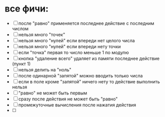 # все фичи:
- [ ] после "равно" применяется последнее действие с последним числом
- [ ] нельзя много "точек"
- [ ] нельзя много "нулей" если впереди нет целого числа 
- [ ] нельзя много "нулей" если впереди нету точки
- [ ] если "точка" первая то число меньше 1 по модулю
- [ ] кнопка "удаление всего" удаляет из памяти последнее действие (пункт 1)
- [ ] нельзя делить на "ноль"
- [ ] после одинарной "запятой" можно вводить только числа
- [ ] если в поле кроме "запятой" ничего нету то действие выполнить нельзя
- [ ] "равно" не может быть первым
- [ ] сразу после действия не может быть "равно"
- [ ] промежуточные вычисления после нажатия действия
- [ ]
